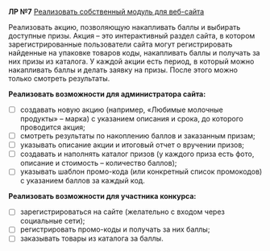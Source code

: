 **ЛР №7**
<u>Реализовать собственный модуль для веб-сайта</u>

Реализовать акцию, позволяющую накапливать баллы и выбирать доступные призы.
Акция – это интерактивный раздел сайта, в котором зарегистрированные пользователи сайта могут регистрировать найденные на упаковке товаров коды, накапливать баллы и получать за них призы из
каталога.
У каждой акции есть период, в который можно накапливать баллы
и делать заявку на призы. После этого можно только смотреть результаты.

**Реализовать возможности для администратора сайта:**
- [ ] создавать новую акцию (например, «Любимые молочные продукты» – марка) с указанием описания и срока, до которого проводится акция;
- [ ] смотреть результаты по накоплению баллов и заказанным
призам;
- [ ] указывать описание акции и итоговый отчет о вручении призов;
- [ ] создавать и наполнять каталог призов (у каждого приза есть фото, описание и стоимость – количество баллов);
- [ ] указывать шаблон промо-кода (или конкретный список промокодов) с указанием баллов за каждый код.

**Реализовать возможности для участника конкурса:**
- [ ] зарегистрироваться на сайте (желательно с входом через социальные сети);
- [ ] регистрировать промо-коды и получать за них баллы;
- [ ] заказывать товары из каталога за баллы. 
